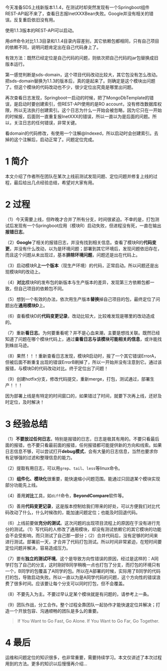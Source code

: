 

今天准备SDS上线新版本1.1.4，在测试时却突然发现有一个Springboot组件REST-API起不来了，查看日志报InetXXXBean失败。Google并没有相关的错误。反复重启依旧没有用。

使用1.1.3版本的REST-API可以启动。

用diff命令对比1.1.3目录和1.1.4目录内容差别，其它依赖包都相同，只有自己项目的依赖不同，说明问题肯定出在自己代码身上了。

有效方法：既然已经定位是自己代码的问题，则依次把自己代码的jar包替换成旧版本运行。

第一感觉判断是sds-domain，这个项目代码改动比较大，其它包没有怎么改动。把sds-domain替换为1.1.3的版本后，真的是起来了。则确定是这个模块出问题了。但这个模块的代码改动也不少，很少定位出究竟是哪里出问题。

再次查看日志发现，Springboot一启动的时候，把了MongoDbTemplate的错误，是启动时要创建索引，但REST-API使用的是RO account，没有修改数据库权限，所以无法执行创建索引。这个日志为什么一开始会被忽略，因为它只在一开始的时候报，后面则一直重复报InetXXX的错误，所以一直以为是后面的问题。所以，关注日志的任何错误，非常关键。

看domain的代码修改，有使用一个注解@Indexed，所以启动时会创建索引。去掉的这个注解后，启动正常了。问题定位完成。





# 1 简介

本文介绍了作者所在团队在某次上线前测试发现问题、定位问题并修复上线的过程，最后给出几点经验总结，希望对大家有用。



# 2 过程

（1）今天需要上线，但昨晚才合并了所有分支，时间很紧迫。不幸的是，打包测试后发现有一个Springboot应用（模块R）启动失败，但进程没有死，一直在输出**报错日志**。

（2）**Google**了相关的报错日志，并没有找到相关信息。查看了模块R的**代码变更**，并没有什么改动，以为是环境问题；部署到其它环境后，发现问题依旧存在，而且这个问题从未出现过，基本**排除环境问题**，问题还是出在代码上。

（3）启动模块R**上一个版本**（现生产环境）的代码，正常启动。所以问题还是出现模块R的改动上。

（4）**对比**模块R的发布包的新版本与生产版本的差异，发现第三方依赖包都一致，但自己项目的依赖包不同。

（5）想到一个有效的办法，依次用生产版本**替换**掉自己项目的包，最终定位了问题出在**通用模块D**上。

（6）查看模块D的**代码变更记录**，改动比较大，比较难发现是哪里的改动造成的。

（7）重新**看日志**。为何要重看呢？并不是心血来潮，主要是想找关联。既然已经知道了问题在哪个模块代码上，通过**查看日志与该模块可能相关的信息**，或许能找到蛛丝马迹。

（8）果然！！！重新查看日志发现，模块R启动时，报了一个其它错误ErrorA，但被后面不断重复出现的错误ErrorB刷掉了，所以一开始并没有注意到它。通过该报错，与模块D的代码改动对比。终于定位出了问题！

（9）创建hotfix分支，修改代码提交，重新merge，打包，测试通过，部署生产！！！

因为部署上线是有特定的时间窗口的，如果错过了时间，就要下次再上线，还好及时定位，及时解决！



# 3 经验总结

（1）**不要放过任何日志**，特别是报错的日志，日志是极其有用的。不要只看最后面的报错，也不要只看最前面的报错，任何报错都可能提供新的方向和线索。如果日志信息不够，可以尝试打开**debug模式**，会有大量的日志信息，当然也要求你有足够强的过滤和整理信息的能力。

（2）提取有用日志，可以用`grep`、`tail`、`less`等linux命令。

（3）**组件化、模块化**很重要，能快速缩小问题范围。能通过只回退某个模块实现部分功能先上线。

（4）善用**对比**工具，如`diff`命令，**BeyondCompare**软件等。

（5）善用**代码变更记录**，这是版本控制给我们带来的好处，可以方便我们对比代码改动了什么，什么时候改的，能加速问题定位；也能及时回退代码。

（6）上线前要做**充分的测试**。这次问题的出现项目流程上的原因在于没有进行充分的测试。（1）写代码的人修改了通用模块，却没有测试依赖它的其它模块的功能会不会受影响，而只测试了自己那一部分；（2）合并代码后，没有足够的时间来进行测试。部署前一天，才合并了代码打包测试。所以时间非常紧迫，在短时间要定位问题并解决，容易造成压力。

（7）要有**独立的测试环境**。这个是导致方向性错误的原因，经过是这样的：A同学打包了自己的分支，这时刚好B同学稍晚一点也打包了分支，而打包的环境只有一个，B同学的包覆盖了A同学的包。所以在A部署的时候，实际用了B同学的代码打的包，导致启动失败。所以一直以为是A同学代码的问题，这个方向性的错误浪费了很多时间。应该要让每个分支可以同时打包，但不会覆盖。

（8）不要先入为主。不要过早认定某个模块就是有问题的，请参考上一条。

（9）团队作战，分工合作。整个过程全靠团队一起协作才能快速定位并解决；打造一个开放包容、沟通顺畅的团队是多么的重要。

>  If You Want to Go Fast, Go Alone. If You Want to Go Far, Go Together.



# 4 最后

运维和问题定位的知识很多，也非常重要，需要持续学习。本文仅讲述了本次过程用到的方法。更多的知识以后慢慢再介绍...















